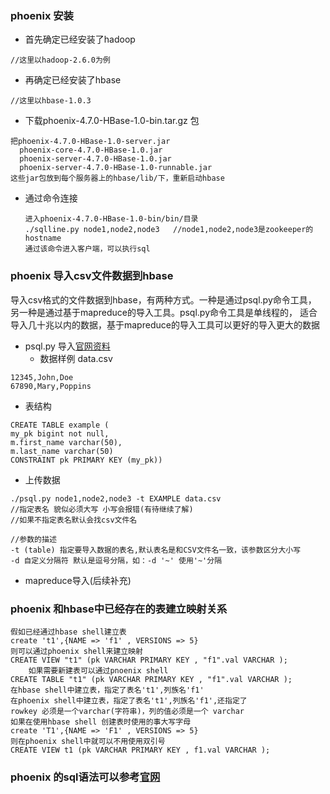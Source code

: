 ### phoenix 安装
* 首先确定已经安装了hadoop  

```
//这里以hadoop-2.6.0为例
```
* 再确定已经安装了hbase   

```
//这里以hbase-1.0.3
```
* 下载phoenix-4.7.0-HBase-1.0-bin.tar.gz 包
    
```
把phoenix-4.7.0-HBase-1.0-server.jar
  phoenix-core-4.7.0-HBase-1.0.jar
  phoenix-server-4.7.0-HBase-1.0.jar
  phoenix-server-4.7.0-HBase-1.0-runnable.jar
这些jar包放到每个服务器上的hbase/lib/下，重新启动hbase
```
    
* 通过命令连接

    ```
    进入phoenix-4.7.0-HBase-1.0-bin/bin/目录
    ./sqlline.py node1,node2,node3   //node1,node2,node3是zookeeper的hostname
    通过该命令进入客户端，可以执行sql
    ```
### phoenix 导入csv文件数据到hbase
导入csv格式的文件数据到hbase，有两种方式。一种是通过psql.py命令工具，
另一种是通过基于mapreduce的导入工具。psql.py命令工具是单线程的，
适合导入几十兆以内的数据，基于mapreduce的导入工具可以更好的导入更大的数据
* psql.py 导入[官网资料](http://phoenix.apache.org/bulk_dataload.html)
	+ 数据样例 data.csv
    
```
12345,John,Doe
67890,Mary,Poppins
```
+ 表结构
    
```
CREATE TABLE example (
my_pk bigint not null,
m.first_name varchar(50),
m.last_name varchar(50) 
CONSTRAINT pk PRIMARY KEY (my_pk))
```
+ 上传数据
    
```
./psql.py node1,node2,node3 -t EXAMPLE data.csv
//指定表名 貌似必须大写 小写会报错(有待继续了解)
//如果不指定表名默认会找csv文件名

//参数的描述
-t (table) 指定要导入数据的表名,默认表名是和CSV文件名一致，该参数区分大小写
-d 自定义分隔符 默认是逗号分隔，如：-d '~' 使用'~'分隔
```
* mapreduce导入(后续补充)

### phoenix 和hbase中已经存在的表建立映射关系

```
假如已经通过hbase shell建立表
create 't1',{NAME => 'f1' , VERSIONS => 5}
则可以通过phoenix shell来建立映射
CREATE VIEW "t1" (pk VARCHAR PRIMARY KEY , "f1".val VARCHAR );
    如果需要新建表可以通过pnoenix shell
CREATE TABLE "t1" (pk VARCHAR PRIMARY KEY , "f1".val VARCHAR );
在hbase shell中建立表，指定了表名't1',列族名'f1'
在phoenix shell中建立表，指定了表名't1',列族名'f1',还指定了
rowkey 必须是一个varchar(字符串)，列的值必须是一个 varchar
如果在使用hbase shell 创建表时使用的事大写字母
create 'T1',{NAME => 'F1' , VERSIONS => 5}
则在phoenix shell中就可以不用使用双引号
CREATE VIEW t1 (pk VARCHAR PRIMARY KEY , f1.val VARCHAR );
```

### phoenix 的sql语法可以参考[官网](http://phoenix.apache.org/language/index.html)


    
    